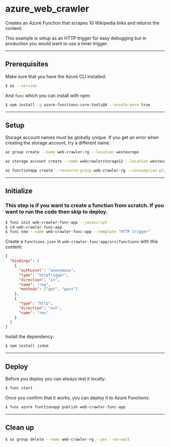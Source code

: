 # azure_web_crawler

Creates an Azure Function that scrapes 10 Wikipedia links and returns the content.

This example is setup as an HTTP trigger for easy debugging but in production you would want to use a timer trigger.

---

## Prerequisites

Make sure that you have the Azure CLI installed:

```bash
$ az --version
```

And `func` which you can install with npm:

```bash
$ npm install -g azure-functions-core-tools@4 --unsafe-perm true
```

---

## Setup

Storage account names must be globally unique. If you get an error when creating the storage account, try a different name.

```bash
az group create --name web-crawler-rg --location westeurope

az storage account create --name webcrawlerstorage12 --location westeurope --resource-group web-crawler-rg --sku Standard_LRS

az functionapp create --resource-group web-crawler-rg --consumption-plan-location westeurope --runtime node --runtime-version 20 --functions-version 4 --name web-crawler-func-app --storage-account webcrawlerstorage12 --os-type Linux
``` 

---

## Initialize

### This step is if you want to create a function from scratch. If you want to run the code then skip to deploy.

```bash
$ func init web-crawler-func-app --javascript
$ cd web-crawler-func-app
$ func new --name web-crawler-func-app --template "HTTP trigger"
```

Create a `functions.json` in `web-crawler-func-app/src/functions` with this content:

```json
{
  "bindings": [
    {
      "authLevel": "anonymous",
      "type": "httpTrigger",
      "direction": "in",
      "name": "req",
      "methods": ["get", "post"]
    },
    {
      "type": "http",
      "direction": "out",
      "name": "res"
    }
  ]
}
```

Install the dependency:

```bash
$ npm install jsdom
```

---

## Deploy

Before you deploy you can always test it locally:

```bash
$ func start
```

Once you confirm that it works, you can deploy it to Azure Functions:

```bash
$ func azure functionapp publish web-crawler-func-app
```

---

##  Clean up

```bash
$ az group delete --name web-crawler-rg --yes --no-wait
```
